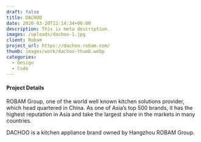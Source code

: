 ```yaml
---
draft: false
title: DACHOO
date: 2020-03-20T12:14:34+06:00
description: This is meta description.
images: /uploads/dachoo-1.jpg
client: Robam
project_url: https://dachoo.robam.com/
thumb: images/work/dachoo-thumb.webp
categories:
  - Design
  - Code
---
```


#### Project Details

ROBAM Group, one of the world well known kitchen solutions provider, which head quartered in China. As one of Asia’s top 500 brands, it has the highest reputation in Asia and take the largest share in the markets in many countries.

DACHOO is a kitchen appliance brand owned by Hangzhou ROBAM Group.